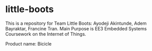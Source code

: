 # little-boots
This is a repository for Team Little Boots: Ayodeji Akintunde, Adem Bayraktar, Francine Tran. 
Main Purpose is EE3 Embedded Systems Coursework on the Internet of Things.

Product name: Bicicle
